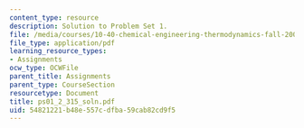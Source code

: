 ```yaml
---
content_type: resource
description: Solution to Problem Set 1.
file: /media/courses/10-40-chemical-engineering-thermodynamics-fall-2003/54821221b48e557cdfba59cab82cd9f5_ps01_2_315_soln.pdf
file_type: application/pdf
learning_resource_types:
- Assignments
ocw_type: OCWFile
parent_title: Assignments
parent_type: CourseSection
resourcetype: Document
title: ps01_2_315_soln.pdf
uid: 54821221-b48e-557c-dfba-59cab82cd9f5
---
```


